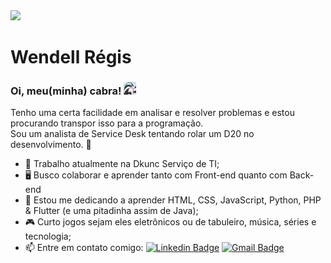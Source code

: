 <img width="auto" src="https://github.com/tgmarinho/tgmarinho/blob/master/banner.png">

# Wendell Régis

### Oi, meu(minha) cabra! <img width="20px" height="20px" src="https://github.com/tourianr/arquivo-api-upload/blob/master/9fudkPrt_400x400.jpg">
Tenho uma certa facilidade em analisar e resolver problemas e estou procurando transpor isso para a programação.<br>
Sou um analista de Service Desk tentando rolar um D20 no desenvolvimento. 🎲

- 🔭 Trabalho atualmente na Dkunc Serviço de TI;
- 🖥️ Busco colaborar e aprender tanto com Front-end quanto com Back-end
- 🌱 Estou me dedicando a aprender HTML, CSS, JavaScript, Python, PHP & Flutter (e uma pitadinha assim de Java);
- 🎮 Curto jogos sejam eles eletrônicos ou de tabuleiro, música, séries e tecnologia;
- 📫 Entre em contato comigo: [![Linkedin Badge](https://img.shields.io/badge/-Wendell_Regis-blue?style=flat&logo=Linkedin&logoColor=white&link=https://www.linkedin.com/in/tourian/)](https://www.linkedin.com/in/tourian/)
[![Gmail Badge](https://img.shields.io/badge/-r.wendell.regis@gmail.com-c14438?style=flat&logo=Gmail&logoColor=white&link=mailto:r.wendell.regis@gmail.com)](mailto:r.wendell.regis@gmail.com)
